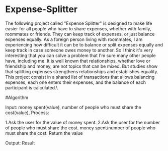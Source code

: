 # Expense-Splitter
The following project called "Expense Splitter" is designed to make life easier for all people who have to share expenses, whether with family, roommates or friends. They can keep track of expenses, or just balance expenses equally.
As a foreign person living with roommates, I am experiencing how difficult it can be to balance or split expenses equally and keep track in case someone owes money to another. So I think it's very interesting that you can solve a problem that I'm sure many other people have, including me.
It is well known that relationships, whether love or friendship and money, are not topics that can be mixed. But studies show that splitting expenses strengthens relationships and establishes equality.
This project consist in a shared list of transactions that allows balancing expenses, each one enters their expenses, and the balance of each participant is calculated.\

#Algorithm

Input: money spent(value), number of people who must share the cost(value),
Process: 

  1.Ask the user for the value of money spent.
  2.Ask the user for the number of people who must share the cost.
    money spent/number of people who must share the cost.
    Return the value
    
Output: Result
